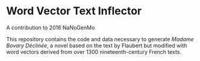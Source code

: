 # Word Vector Text Inflector
A contribution to 2016 NaNoGenMo

This repository contains the code and data necessary to generate _Madame Bovary Déclinée_, a novel based on the text by Flaubert but modified with word vectors derived from over 1300 nineteenth-century French texts.
